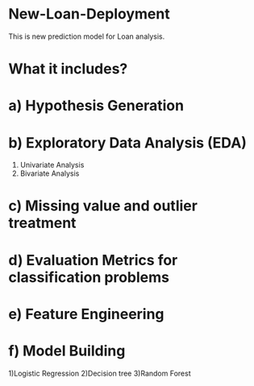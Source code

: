 # New-Loan-Deployment
This is new prediction model for Loan analysis.

# What it includes?
# a) Hypothesis Generation
# b) Exploratory Data Analysis (EDA)
  1) Univariate Analysis
  2) Bivariate Analysis
# c) Missing value and outlier treatment

# d) Evaluation Metrics for classification problems

# e) Feature Engineering

# f) Model Building 
  
  1)Logistic Regression
  2)Decision tree
  3)Random Forest
